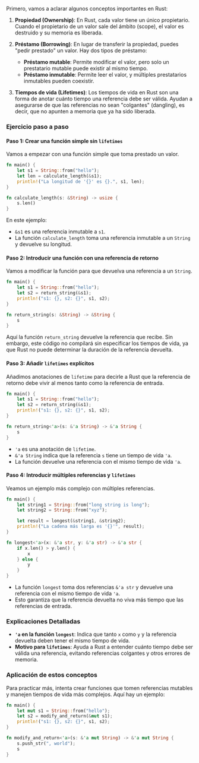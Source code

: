 Primero, vamos a aclarar algunos conceptos importantes en Rust:

1. **Propiedad (Ownership)**: En Rust, cada valor tiene un único propietario. Cuando el propietario de un valor sale del ámbito (scope), el valor es destruido y su memoria es liberada.

2. **Préstamo (Borrowing)**: En lugar de transferir la propiedad, puedes "pedir prestado" un valor. Hay dos tipos de préstamo: 
   - **Préstamo mutable**: Permite modificar el valor, pero solo un prestatario mutable puede existir al mismo tiempo.
   - **Préstamo inmutable**: Permite leer el valor, y múltiples prestatarios inmutables pueden coexistir.

3. **Tiempos de vida (Lifetimes)**: Los tiempos de vida en Rust son una forma de anotar cuánto tiempo una referencia debe ser válida. Ayudan a asegurarse de que las referencias no sean "colgantes" (dangling), es decir, que no apunten a memoria que ya ha sido liberada.

### Ejercicio paso a paso

#### Paso 1: Crear una función simple sin `lifetimes`

Vamos a empezar con una función simple que toma prestado un valor.

```rust
fn main() {
    let s1 = String::from("hello");
    let len = calculate_length(&s1);
    println!("La longitud de '{}' es {}.", s1, len);
}

fn calculate_length(s: &String) -> usize {
    s.len()
}
```

En este ejemplo:

- `&s1` es una referencia inmutable a `s1`.
- La función `calculate_length` toma una referencia inmutable a un `String` y devuelve su longitud.

#### Paso 2: Introducir una función con una referencia de retorno

Vamos a modificar la función para que devuelva una referencia a un `String`.

```rust
fn main() {
    let s1 = String::from("hello");
    let s2 = return_string(&s1);
    println!("s1: {}, s2: {}", s1, s2);
}

fn return_string(s: &String) -> &String {
    s
}
```

Aquí la función `return_string` devuelve la referencia que recibe. Sin embargo, este código no compilará sin especificar los tiempos de vida, ya que Rust no puede determinar la duración de la referencia devuelta. 

#### Paso 3: Añadir `lifetimes` explícitos

Añadimos anotaciones de `lifetime` para decirle a Rust que la referencia de retorno debe vivir al menos tanto como la referencia de entrada.

```rust
fn main() {
    let s1 = String::from("hello");
    let s2 = return_string(&s1);
    println!("s1: {}, s2: {}", s1, s2);
}

fn return_string<'a>(s: &'a String) -> &'a String {
    s
}
```

- `'a` es una anotación de `lifetime`.
- `&'a String` indica que la referencia `s` tiene un tiempo de vida `'a`.
- La función devuelve una referencia con el mismo tiempo de vida `'a`.

#### Paso 4: Introducir múltiples referencias y `lifetimes`

Veamos un ejemplo más complejo con múltiples referencias.

```rust
fn main() {
    let string1 = String::from("long string is long");
    let string2 = String::from("xyz");

    let result = longest(&string1, &string2);
    println!("La cadena más larga es '{}'", result);
}

fn longest<'a>(x: &'a str, y: &'a str) -> &'a str {
    if x.len() > y.len() {
        x
    } else {
        y
    }
}
```

- La función `longest` toma dos referencias `&'a str` y devuelve una referencia con el mismo tiempo de vida `'a`.
- Esto garantiza que la referencia devuelta no viva más tiempo que las referencias de entrada.

### Explicaciones Detalladas

- **`'a` en la función `longest`**: Indica que tanto `x` como `y` y la referencia devuelta deben tener el mismo tiempo de vida.
- **Motivo para `lifetimes`**: Ayuda a Rust a entender cuánto tiempo debe ser válida una referencia, evitando referencias colgantes y otros errores de memoria.

### Aplicación de estos conceptos

Para practicar más, intenta crear funciones que tomen referencias mutables y manejen tiempos de vida más complejos. Aquí hay un ejemplo:

```rust
fn main() {
    let mut s1 = String::from("hello");
    let s2 = modify_and_return(&mut s1);
    println!("s1: {}, s2: {}", s1, s2);
}

fn modify_and_return<'a>(s: &'a mut String) -> &'a mut String {
    s.push_str(", world");
    s
}
```